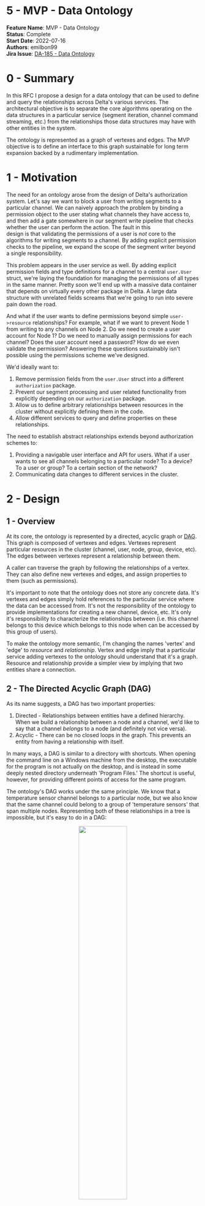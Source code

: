 # 5 - MVP - Data Ontology

**Feature Name**: MVP - Data Ontology \
**Status**: Complete \
**Start Date**: 2022-07-16 \
**Authors**: emilbon99 \
**Jira
Issue**: [DA-185 - Data Ontology](https://arya-analytics.atlassian.net/browse/DA-185)

# 0 - Summary

In this RFC I propose a design for a data ontology that can be used to define
and query the relationships across Delta's various services. The architectural
objective is to separate the core algorithms operating on the data structures in
a particular service (segment iteration, channel command streaming, etc.) from
the relationships those data structures may have with other entities in the
system.

The ontology is represented as a graph of vertexes and edges. The MVP objective
is to define an interface to this graph sustainable for long term expansion
backed by a rudimentary implementation.

# 1 - Motivation

The need for an ontology arose from the design of Delta's authorization system.
Let's say we want to block a user from writing segments to a particular channel.
We can naively approach the problem by binding a permission object to the user
stating what channels they have access to, and then add a gate somewhere in our
segment write pipeline that checks whether the user can perform the action. The
fault in this  
design is that validating the permissions of a user is *not* core to the
algorithms for writing segments to a channel. By adding explicit permission
checks to the pipeline, we expand the scope of the segment writer beyond a
single responsibility.

This problem appears in the user service as well. By adding explicit permission
fields and type definitions for a channel to a central `user.User` struct, we're
laying the foundation for managing the permissions of all types in the same
manner. Pretty soon we'll end up with a massive data container that depends on
virtually every other package in Delta. A large data structure with unrelated
fields screams that we're going to run into severe pain down the road.

And what if the user wants to define permissions beyond simple `user->resource`
relationships? For example, what if we want to prevent Node 1 from writing to
any channels on Node 2. Do we need to create a user account for Node 1? Do we
need to manually assign permissions for each channel? Does the user account need
a password? How do we even validate the permission? Answering these questions
sustainably isn't possible using the permissions scheme we've designed.

We'd ideally want to:

1. Remove permission fields from the `user.User` struct into a
   different `authorization`
   package.
2. Prevent our segment processing and user related functionality from explicitly
   depending on our `authorization` package.
3. Allow us to define arbitrary relationships between resources in the cluster
   without explicitly defining them in the code.
4. Allow different services to query and define properties on these
   relationships.

The need to establish abstract relationships extends beyond authorization
schemes to:

1. Providing a navigable user interface and API for users. What if a user wants
   to see all channels belonging to a particular node? To a device? To a user or
   group? To a certain section of the network?
2. Communicating data changes to different services in the cluster.

# 2 - Design

## 1 - Overview

At its core, the ontology is represented by a directed, acyclic graph or
[DAG](https://en.wikipedia.org/wiki/Directed_acyclic_graph). This graph is
composed of vertexes and edges. Vertexes represent particular resources in the
cluster (channel, user, node, group, device, etc). The edges between vertexes
represent a relationship between them.

A caller can traverse the graph by following the relationships of a vertex. They
can also define new vertexes and edges, and assign properties to them (such as
permissions).

It's important to note that the ontology does not store any concrete data. It's
vertexes and edges simply hold references to the particular service where the
data can be accessed from. It's not the responsibility of the ontology to
provide implementations for creating a new channel, device, etc. It's only it's
responsibility to characterize the relationships between (i.e. this channel
belongs to this device which belongs to this node when can be accessed by this
group of users).

To make the ontology more semantic, I'm changing the names 'vertex' and 'edge'
to
*resource* and *relationship*. Vertex and edge imply that a particular service
adding vertexes to the ontology should understand that it's a graph. Resource
and relationship provide a simpler view by implying that two entities share a
connection.

## 2 - The Directed Acyclic Graph (DAG)

As its name suggests, a DAG has two important properties:

1. Directed - Relationships between entities have a defined hierarchy. When we
   build a relationship between a node and a channel, we'd like to say that a
   channel
   *belongs* to a node (and definitely not vice versa).
2. Acyclic - There can be no closed loops in the graph. This prevents an entity
   from having a relationship with itself.

In many ways, a DAG is similar to a directory with shortcuts. When opening the
command line on a Windows machine from the desktop, the executable for the
program is not actually on the desktop, and is instead in some deeply nested
directory underneath
'Program Files.' The shortcut is useful, however, for providing different points
of access for the same program.

The ontology's DAG works under the same principle. We know that a temperature
sensor channel belongs to a particular node, but we also know that the same
channel could belong to a group of 'temperature sensors' that span multiple
nodes. Representing both of these relationships in a tree is impossible, but
it's easy to do in a DAG:

<p align="middle">
<img src="images/220716-ontology/dag.png" width="50%">
<h6 align="middle">A simple channel ontology represented as a DAG</h6>
</p>

The location of 'Temperature Sensor 2' can be represented my the path "
/temperature sensors/temperature sensor 2" or by "nodes/node 1/temperature
sensor 2". Both of these paths are valid and intuitive ways of navigating the
ontology. It just depends on the callers needs.

It's also important to note that although this graph has undirected cycles, it
does not have any directed cycles. If we were to introduce a directed cycle like
the following,


<p align="middle">
<img src="images/220716-ontology/dag-bad.png" width="50%">
<h6 align="middle">An invalid DAG with a directed cycle</h6>
</p>

the graph would lose its meaning; Temperature Sensor 4 belongs to the group
temperature sensors but the group temperature sensors is also a temperature
sensor? A directed acyclic graph allows us to define dynamic relationships
between entities while maintaining a well-defined hierarchy.

## 3 - Resources and Relationships

Resources and relationships are the two core data types of the ontology. A
resource, or vertex on the DAG, is a unique entity in the cluster:

```go
package ontology

// Type represents a particular category of resource in the cluster (channel, user, 
// node, etc). 
type Type string

// ID is a cluster-unique identifier for the resource, regardless of its type (this 
// is why it's called an ID, and not just a key).
type ID struct {
	// Key is a unique identifier for a resource within its Type (i.e. unique to all 
	// channels). 
	Key string
	// Type is the type of resource.
	Type Type
}

type Resource struct {
	//  The ID for the resource.
	ID ID
	// Additional fields that aren't important to define right now...
}
```

A relationship, or edge on the DAG, is a directed relationship between two
resources:

```go
package ontology

type RelationshipType string

type Relationship struct {
	From ID
	To   ID
	// Distinguishes different classes of relationships, such as parent-child, accessor
	// -accessed, etc.
	Type RelationshipType
}
```

The `ontology` package provides a builtin `ChildOf` relationship type that
indicates that `From` is the child of `To`.

## 4 - Services

If the ontology's DAG only stores references, where do we actually get
resources? This is where a service comes in. A service for a particular resource
type serves as a gateway to the underlying service where the resource is stored.

The MVP interface for a service is decidedly simple:

```go
package ontology

type Service interface {
	// Retrieve returns data for the resource with the given ID.
	Retrieve(ID) (interface{}, error)
}
```

Within the ontology, we can store a map of services for each resource type. As a
caller traverse the DAG, we can use the service to retrieve the data for a
particular resource. Of course, this means we need to extend
the `ontology.Resource` type to support holding resource data along with the
reference.

### 1 - Integrating Resource Data

The process for retrieving resource data is as follows:

1. A caller traverses the DAG until they find a resource of interest.
2. The ontology does a key-value lookup for the appropriate service.
3. The service retrieve the data for the resource, and binds it to
   the `ontology.Resource`
   from the DAG.
4. The `ontology.Resource` is returned to the caller.

I've had quite a bit of trouble defining a good way to integrate resource data
into the `Resource`. On the one hand, I'd like the `ontology` package to have as
little knowledge and interaction with the concrete type as possible. On the
other hand, I'm not a fan of highly dynamic, untyped interfaces. The simplest,
and most abstracted way to represent the payload is:

```go
package ontology

type Resource struct {
	ID ID
	// Data can hold a struct, map, slice, etc. that represents the concrete resource ID
	// refers to.
	Data interface{}
}
```

If we're exposing the resource through an API, we can serialize the Data to JSON
and return it to the client, where they can parse the fields as they wish.

This approach is general and loosely coupled, but poses problems when the caller
wants to parse the data. This can be illustrated when attempting to implement an
ABAC authorization system. When defining a policy, how do we extract specific
attributes from the resource? For example, we may allow or deny access to a
channel depending on its `Channel.NodeID` field. The only way to access this
field is through reflection, which I'd like to avoid.

### 2 - String-Value Maps

Another approach is to use a `fiber.Map` styled design where the resource is
stored in a string-value map:

```go
package ontology

type Data map[string]interface{}

type Service interface {
	Retrieve(ID) (Data, error)
}
type Resource struct {
	ID   ID
	Data Data
}
```

This is marginally less abstract, but definitely more sustainable. Now we can
use key-access in our ABAC policies:

```go
package ontology

// Enforce - A very very very very crude example.
func Enforce(resource Resource) error {
	if resource.Type != "channel" {
		return errors.New("access DENIED")
	}
	nodeID, ok := resource.Data["nodeID"]
	if !ok {
		return errors.New("probably a bug")
	}
	if nodeID != 42 {
		return errors.New("access DENIED")
	}
	return nil
}
```

This is similar to the `fiber.Ctx.Locals()` implementation, where we can set
arbitrary key-value pairs and get them later. While it works, the idea of
turning a struct into a map makes me fee a bit woozy (kind of like injecting a
bunch of random variables into a context).

### 3 - Looking to GraphQL for Inspiration

In many ways, the ontology serves a similar purpose to a GraphQL wrapper around
a set of microservices. Of course, the ontology can also be used as an internal
bus for communicating data within the codebase itself.

GraphQL defines its resources using a Schema, where the properties (names,
types, validation rules, etc. ) are defined for each resource type. A user
writes a collection of schemas, and then uses them to query the API.

We can take a similar approach by extending the `Service` interface to ask for a
schema definition along with its data.

```
type Service interface {
   // Schema returns a schema describing the properties of the resource type.
   Schema() Schema
   ...
}
```

This could be particularly useful if we want to support resources writes through
the ontology, and could eventually allow for the creation of typesafe APIs.

### 4 - (Mild) Digression - Thinking Architecturally

I'd like to make note of an important distinction between a GraphQL interface
and the schema concept I introduced above. Many typesafe APIs (GraphQL, gRPC,
tRPC, Swagger)
rely on custom languages to define their resources. These languages can then
generate code that can be imported and implemented into your general purpose
language of choice.

If we're talking about using a typesafe API to communicate between two
microservices A and B, where A stores the resource (the 'server') and B queries
it (the 'client'), I think it's important to ask *who is responsible for
defining the API?*.

Unless the server is specifically designed to support arbitrary data types and
relationships (like a database), I think it's prudent to assume the server is
responsible for letting the client know which resources it exposes. This
establishes a clear contract with a single source of truth.

This leads me to ask why we define our schemas in custom languages and them
compile them to GP libraries instead of defining them in their *native* type and
compiling them to a custom schema language?

This approach adds complexity, as we need to add support for bidirectional code
generation, but it seems to do a better job of allocating single responsibility.
It's the typesafe APIs job to:

1. Tell the client what type of resources it exposes.
2. Transport resources to and from the server.

This doesn't mean it's the APIs job to *define the resources themselves*. Why
don't we do that in the microservice code itself, where the majority of the core
logic lives?

This is the approach I'd like to try with the ontology, where it essentially
serves as an internal API between different services. Resources should *not* be
defined in the ontology, but in the services that interact with it.

This approach may have unforeseen pitfalls. I guess we'll find out.

## 4 - Future Work

### 1 - Writes through the Ontology

Right now, we're only able to read resource data from the ontology. I think its
pertinent to consider whether we'd like to add support for writing to resources
in the future.

On the one hand, this transfers more responsibility onto the ontology for
managing resource data. On the other hand, we've already established strongly
typed schemas, and could use them to automatically create typesafe write APIs so
that services don't have to implement their own.

We won't know until we've put the existing design through its paces, so I'll
lease this as an open question. 